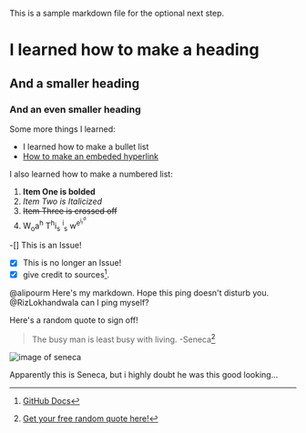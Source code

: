 This is a sample markdown file for the optional next step.

# I learned how to make a heading
## And a smaller heading
### And an even smaller heading

Some more things I learned:
* I learned how to make a bullet list
* [How to make an embeded hyperlink](https://docs.github.com/en/get-started/writing-on-github/getting-started-with-writing-and-formatting-on-github/basic-writing-and-formatting-syntax#links)

I also learned how to make a numbered list:
1. **Item One is bolded**
2. *Item Two is Italicized*
3. ~~Item Three is crossed off~~
4. W<sub>o</sub>a<sup>h</sup> T<sup>h</sup>i<sub>s</sub> <sup>i</sup><sub>s</sub> w<sup>e<sup>i<sub>r</sub><sup>d</sup></sup></sup>

-[] This is an Issue!
-[x] This is no longer an Issue!
-[x] give credit to sources[^1].

@alipourm Here's my markdown. Hope this ping doesn't disturb you.
@RizLokhandwala can I ping myself?

Here's a random quote to sign off!

> The busy man is least busy with living. -Seneca[^2]

![image of seneca](https://upload.wikimedia.org/wikipedia/commons/thumb/b/b1/0_S%C3%A9n%C3%A8que_-_Mus%C3%A9e_du_Prado_-_Cat._144_-_%282%29.JPG/170px-0_S%C3%A9n%C3%A8que_-_Mus%C3%A9e_du_Prado_-_Cat._144_-_%282%29.JPG)

Apparently this is Seneca, but i highly doubt he was this good looking...

[^1]: [GitHub Docs](https://docs.github.com/en/get-started/writing-on-github/getting-started-with-writing-and-formatting-on-github/basic-writing-and-formatting-syntax)

[^2]: [Get your free random quote here!](https://coda.io/@mark-davis/random-quote)
